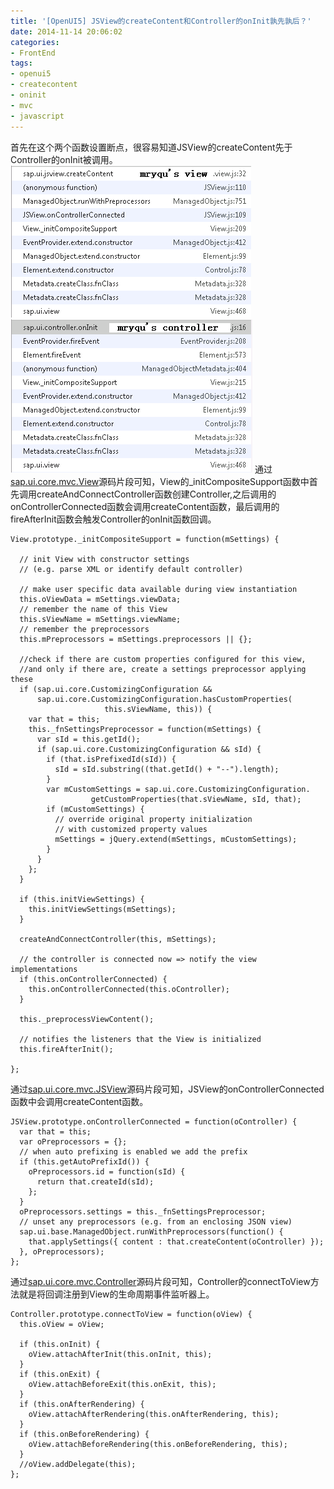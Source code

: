 ```yaml
---
title: '[OpenUI5] JSView的createContent和Controller的onInit孰先孰后？'
date: 2014-11-14 20:06:02
categories: 
- FrontEnd
tags: 
- openui5
- createcontent
- oninit
- mvc
- javascript
---
```

首先在这个两个函数设置断点，很容易知道JSView的createContent先于Controller的onInit被调用。
![[OpenUI5] JSView的createContent和Controller的onInit孰先孰后？](/images/2014/11/0026uWfMgy728yWgxibcb.png)![[OpenUI5] JSView的createContent和Controller的onInit孰先孰后？](/images/2014/11/0026uWfMgy728yQ9nq363.png)
通过[sap.ui.core.mvc.View](https://github.com/SAP/openui5/blob/master/src/sap.ui.core/src/sap/ui/core/mvc/View.js)源码片段可知，View的_initCompositeSupport函数中首先调用createAndConnectController函数创建Controller,之后调用的onControllerConnected函数会调用createContent函数，最后调用的fireAfterInit函数会触发Controller的onInit函数回调。
```
View.prototype._initCompositeSupport = function(mSettings) {

  // init View with constructor settings
  // (e.g. parse XML or identify default controller)

  // make user specific data available during view instantiation
  this.oViewData = mSettings.viewData;
  // remember the name of this View
  this.sViewName = mSettings.viewName;
  // remember the preprocessors
  this.mPreprocessors = mSettings.preprocessors || {};

  //check if there are custom properties configured for this view, 
  //and only if there are, create a settings preprocessor applying these
  if (sap.ui.core.CustomizingConfiguration && 
      sap.ui.core.CustomizingConfiguration.hasCustomProperties(
                     this.sViewName, this)) {
    var that = this;
    this._fnSettingsPreprocessor = function(mSettings) {
      var sId = this.getId();
      if (sap.ui.core.CustomizingConfiguration && sId) {
        if (that.isPrefixedId(sId)) {
          sId = sId.substring((that.getId() + "--").length);
        }
        var mCustomSettings = sap.ui.core.CustomizingConfiguration.
                  getCustomProperties(that.sViewName, sId, that);
        if (mCustomSettings) {
          // override original property initialization 
          // with customized property values
          mSettings = jQuery.extend(mSettings, mCustomSettings); 
        }
      }
    };
  }

  if (this.initViewSettings) {
    this.initViewSettings(mSettings);
  }

  createAndConnectController(this, mSettings);

  // the controller is connected now => notify the view implementations
  if (this.onControllerConnected) {
    this.onControllerConnected(this.oController);
  }
  
  this._preprocessViewContent();

  // notifies the listeners that the View is initialized
  this.fireAfterInit();

};
```

通过[sap.ui.core.mvc.JSView](https://github.com/SAP/openui5/blob/master/src/sap.ui.core/src/sap/ui/core/mvc/JSView.js)源码片段可知，JSView的onControllerConnected函数中会调用createContent函数。
```
JSView.prototype.onControllerConnected = function(oController) {
  var that = this;
  var oPreprocessors = {};
  // when auto prefixing is enabled we add the prefix
  if (this.getAutoPrefixId()) {
    oPreprocessors.id = function(sId) {
      return that.createId(sId);
    };
  }
  oPreprocessors.settings = this._fnSettingsPreprocessor;
  // unset any preprocessors (e.g. from an enclosing JSON view)
  sap.ui.base.ManagedObject.runWithPreprocessors(function() {
    that.applySettings({ content : that.createContent(oController) });
  }, oPreprocessors);
};
```

通过[sap.ui.core.mvc.Controller](https://github.com/SAP/openui5/blob/master/src/sap.ui.core/src/sap/ui/core/mvc/Controller.js)源码片段可知，Controller的connectToView方法就是将回调注册到View的生命周期事件监听器上。
```
Controller.prototype.connectToView = function(oView) {
  this.oView = oView;

  if (this.onInit) {
    oView.attachAfterInit(this.onInit, this);
  }
  if (this.onExit) {
    oView.attachBeforeExit(this.onExit, this);
  }
  if (this.onAfterRendering) {
    oView.attachAfterRendering(this.onAfterRendering, this);
  }
  if (this.onBeforeRendering) {
    oView.attachBeforeRendering(this.onBeforeRendering, this);
  }
  //oView.addDelegate(this);
};
```
